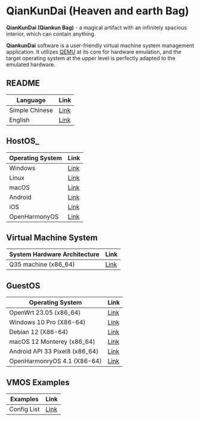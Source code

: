# QianKunDai (Heaven and earth Bag)

 **QianKunDai (Qiankun Bag)** - a magical artifact with an infinitely spacious interior, which can contain anything.

 **QiankunDai** software is a user-friendly virtual machine system management application. It utilizes [QEMU](https://www.qemu.org) at its core for hardware emulation, and the target operating system at the upper level is perfectly adapted to the emulated hardware.

## README
| Language | Link |
|----------|------|
| Simple Chinese | [Link](https://github.com/david921518/qkd-app/blob/master/README.md) |
| English | [Link](https://github.com/david921518/qkd-app/blob/master/README.en.md) |

## HostOS_
| Operating System | Link |
|------------------|------|
| Windows  | [Link](https://github.com/david921518/qkd-app/blob/master/doc/HostOS_Windows.en.md) |
| Linux | [Link](https://github.com/david921518/qkd-app/blob/master/doc/HostOS_Linux.en.md) |
| macOS | [Link](https://github.com/david921518/qkd-app/blob/master/doc/HostOS_macOS.en.md) |
| Android | [Link](https://github.com/david921518/qkd-app/blob/master/doc/HostOS_Android.en.md) |
| iOS | [Link](https://github.com/zetalabs/HostOS_iOS.en.md) |
| OpenHarmonyOS | [Link](https://github.com/david921518/qkd-app/blob/master/doc/HostOS_OHOS.en.md) |

## Virtual Machine System
| System Hardware Architecture | Link |
|------------------------------|------|
| Q35 machine (x86_64) | [Link](https://github.com/david921518/qkd-app/blob/master/doc/VM_X86_64_Q35.en.md) |

## GuestOS
| Operating System | Link |
|------------------|------|
| OpenWrt 23.05 (x86_64) | [Link](https://github.com/david921518/qkd-app/blob/master/doc/GuestOS_OpenWrt2305_x86_64.en.md) |
| Windows 10 Pro (X86-64) | [Link](https://github.com/david921518/qkd-app/blob/master/doc/GuestOS_Windows10_Pro_x64.en.md) |
| Debian 12 (X86-64) | [Link](https://github.com/david921518/qkd-app/blob/master/doc/GuestOS_Debian12_amd64.en.md) |
| macOS 12 Monterey (x86_64) | [Link](https://github.com/david921518/qkd-app/blob/master/doc/GuestOS_macOS12_Monterey_x86_64.en.md) |
| Android API 33 Pixel8 (x86_64) | [Link](https://github.com/david921518/qkd-app/blob/master/doc/GuestOS_Android_API_33_Pixel8_x86_64.en.md) |
| OpenHarmonryOS 4.1 (X86-64) | [Link](https://github.com/david921518/qkd-app/blob/master/doc/GuestOS_OHOS4_amd64.en.md) |

## VMOS Examples
| Examples | Link |
|---------|------|
| Config List | [Link](https://github.com/david921518/qkd-app/blob/master/doc/vmos-examples/README.en.md) |
